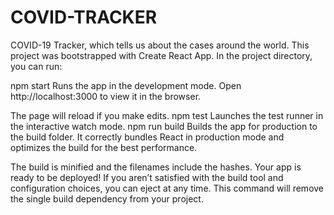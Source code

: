 # COVID-TRACKER
COVID-19 Tracker, which tells us about the cases around the world.
This project was bootstrapped with Create React App.
In the project directory, you can run:

npm start
Runs the app in the development mode.
Open http://localhost:3000 to view it in the browser.

The page will reload if you make edits.
npm test
Launches the test runner in the interactive watch mode.
npm run build
Builds the app for production to the build folder.
It correctly bundles React in production mode and optimizes the build for the best performance.

The build is minified and the filenames include the hashes.
Your app is ready to be deployed!
If you aren’t satisfied with the build tool and configuration choices, you can eject at any time. This command will remove the single build dependency from your project.
